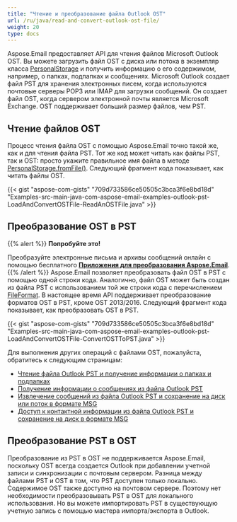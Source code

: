 ```yaml
---
title: "Чтение и преобразование файла Outlook OST"
url: /ru/java/read-and-convert-outlook-ost-file/
weight: 20
type: docs
---
```



Aspose.Email предоставляет API для чтения файлов Microsoft Outlook OST. Вы можете загрузить файл OST с диска или потока в экземпляр класса [PersonalStorage](https://reference.aspose.com/email/java/com.aspose.email/personalstorage/) и получить информацию о его содержимом, например, о папках, подпапках и сообщениях. Microsoft Outlook создает файл PST для хранения электронных писем, когда используются почтовые серверы POP3 или IMAP для загрузки сообщений. Он создает файл OST, когда сервером электронной почты является Microsoft Exchange. OST поддерживает больший размер файлов, чем PST.

## **Чтение файлов OST**

Процесс чтения файла OST с помощью Aspose.Email точно такой же, как и для чтения файла PST. Тот же код может читать как файлы PST, так и OST: просто укажите правильное имя файла в методе [PersonalStorage.fromFile()](https://reference.aspose.com/email/java/com.aspose.email/personalstorage/#fromFile-java.lang.String-). Следующий фрагмент кода показывает, как читать файлы OST.

{{< gist "aspose-com-gists" "709d733586ce50505c3bca3f6e8bd18d" "Examples-src-main-java-com-aspose-email-examples-outlook-pst-LoadAndConvertOSTFile-ReadAnOSTFile.java" >}}

## **Преобразование OST в PST**

{{% alert %}}
**Попробуйте это!**

Преобразуйте электронные письма и архивы сообщений онлайн с помощью бесплатного [**Приложения для преобразования Aspose.Email**](https://products.aspose.app/email/ru/Conversion).
{{% /alert %}}
Aspose.Email позволяет преобразовать файл OST в PST с помощью одной строки кода. Аналогично, файл OST может быть создан из файла PST с использованием той же строки кода с перечислением [FileFormat](https://reference.aspose.com/email/java/com.aspose.email/fileformat/). В настоящее время API поддерживает преобразование форматов OST в PST, кроме OST 2013/2016. Следующий фрагмент кода показывает, как преобразовать OST в PST.

{{< gist "aspose-com-gists" "709d733586ce50505c3bca3f6e8bd18d" "Examples-src-main-java-com-aspose-email-examples-outlook-pst-LoadAndConvertOSTFile-ConvertOSTToPST.java" >}}

Для выполнения других операций с файлами OST, пожалуйста, обратитесь к следующим страницам:

- [Чтение файла Outlook PST и получение информации о папках и подпапках](/email/java/read-outlook-pst-file-and-get-folders-and-subfolders-information/)
- [Получение информации о сообщениях из файла Outlook PST](/email/java/working-with-messages-in-a-pst-file/#get-messages-information-from-an-outlook-pst-file)
- [Извлечение сообщений из файла Outlook PST и сохранение на диск или поток в формате MSG](/email/java/working-with-messages-in-a-pst-file/#extracting-messages-form-pst-files)
- [Доступ к контактной информации из файла Outlook PST и сохранение на диск в формате MSG](/email/java/working-with-contacts-in-pst-file/#save-contacts-information-from-pst-file-in-msg-format)

## **Преобразование PST в OST**

Преобразование из PST в OST не поддерживается Aspose.Email, поскольку OST всегда создается Outlook при добавлении учетной записи и синхронизации с почтовым сервером. Разница между файлами PST и OST в том, что PST доступен только локально. Содержимое OST также доступно на почтовом сервере. Поэтому нет необходимости преобразовывать PST в OST для локального использования. Но вы можете импортировать PST в существующую учетную запись с помощью мастера импорта/экспорта в Outlook.